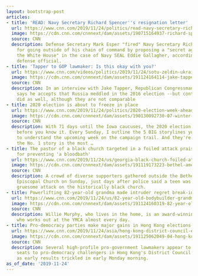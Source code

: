 ```yaml
---
layout: bootstrap-post
articles:
- title: 'READ: Navy Secretary Richard Spencer''s resignation letter'
  url: https://www.cnn.com/2019/11/24/politics/read-navy-secretary-richard-spencer-resignation-letter/index.html
  image: https://cdn.cnn.com/cnnnext/dam/assets/190715164937-richard-spencer-acting-defense-secretary-0715-super-tease.jpg
  source: CNN
  description: Defense Secretary Mark Esper "fired" Navy Secretary Richard Spencer
    for going outside of his chain of command by proposing a "secret agreement with
    the White House" in the case of Navy SEAL Eddie Gallagher, according to a senior
    defense official.
- title: 'Tapper to GOP lawmaker: Is this okay with you?'
  url: https://www.cnn.com/videos/politics/2019/11/24/sotu-zeldin-ukraine.cnn
  image: https://cdn.cnn.com/cnnnext/dam/assets/191124164114-jake-tapper-rs-11242019-super-tease.jpg
  source: CNN
  description: In an interview with Jake Tapper, Republican Congressman Lee Zeldin
    says he accepts that Russia meddled in the 2016 election --but contends that Ukraine
    did as well, although they are not comparable
- title: 2020 election is about to freeze in place
  url: https://www.cnn.com/2019/11/24/politics/2020-election-week-ahead/index.html
  image: https://cdn.cnn.com/cnnnext/dam/assets/190130092730-07-winter-weather-0129-minnesota-super-tease.jpg
  source: CNN
  description: With 71 days until the Iowa caucuses, the 2020 election will be here
    before you know it. Every Sunday, I outline the 5 BIG storylines you need to know
    to understand the upcoming week on the campaign trail. And they're ranked -- so
    the No. 1 story is the most …
- title: The pastor of a black church targeted in a foiled attack praises a student
    for preventing 'a bloodbath'
  url: https://www.cnn.com/2019/11/24/us/georgia-black-church-foiled-attack-sunday/index.html
  image: https://cdn.cnn.com/cnnnext/dam/assets/191119173223-bethel-ame-church-gainesville-georgia-super-tease.jpg
  source: CNN
  description: A crowd of diverse supporters gathered outside the Bethel African Methodist
    Episcopal Church on Sunday, just days after police said a teen was planning a
    gruesome attack on the historically black church.
- title: Powerlifting 82-year-old grandma made intruder regret break-in
  url: https://www.cnn.com/2019/11/24/us/82-year-old-bodybuilder-grandma-intruder-trnd/index.html
  image: https://cdn.cnn.com/cnnnext/dam/assets/191124160319-82-year-old-body-builder-break-in-wham-super-tease.jpg
  source: CNN
  description: Willie Murphy, who lives in the home, is an award-winning bodybuilder
    who works out at the YMCA almost every day.
- title: Pro-democracy parties make major gains in Hong Kong elections
  url: https://www.cnn.com/2019/11/24/asia/hong-kong-district-council-elections-intl/index.html
  image: https://cdn.cnn.com/cnnnext/dam/assets/191125062049-04-hong-kong-elections-1125-super-tease.jpg
  source: CNN
  description: Several high-profile pro-government lawmakers appear to have lost their
    seats to pro-democracy challengers in Hong Kong's District Council elections,
    as early results trickled in early Monday morning.
as_of_date: '2019-11-24'
---
```


